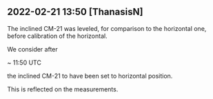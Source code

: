 
## 2022-02-21 13:50 [ThanasisN]

[//]: # (Keywords: #cm21, #inclined)

The inclined CM-21 was leveled, for comparison to the horizontal one, before calibration of the horizontal.

We consider after 

~ 11:50 UTC

the inclined CM-21 to have been set to horizontal position.

This is reflected on the measurements.

